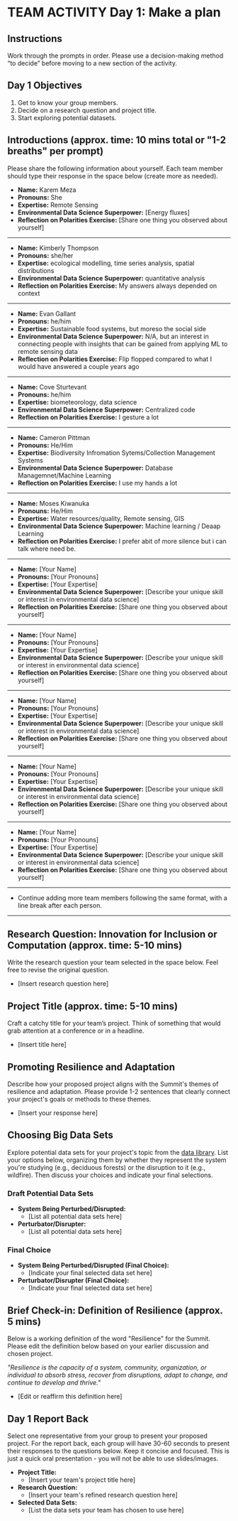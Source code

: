 # TEAM ACTIVITY Day 1: Make a plan

## Instructions
Work through the prompts in order. Please use a decision-making method “to decide” before moving to a new section of the activity.  

## Day 1 Objectives
1. Get to know your group members.
2. Decide on a research question and project title.
3. Start exploring potential datasets.

## Introductions (approx. time: 10 mins total or "1-2 breaths" per prompt)
Please share the following information about yourself. Each team member should type their response in the space below (create more as needed).

  - **Name:** Karem Meza
  - **Pronouns:** She
  - **Expertise:** Remote Sensing 
  - **Environmental Data Science Superpower:** [Energy fluxes]
  - **Reflection on Polarities Exercise:** [Share one thing you observed about yourself]

  ---
  - **Name:** Kimberly Thompson
  - **Pronouns:** she/her
  - **Expertise:** ecological modelling, time series analysis, spatial distributions
  - **Environmental Data Science Superpower:** quantitative analysis
  - **Reflection on Polarities Exercise:** My answers always depended on context

  ---
  - **Name:** Evan Gallant
  - **Pronouns:** he/him
  - **Expertise:** Sustainable food systems, but moreso the social side 
  - **Environmental Data Science Superpower:** N/A, but an interest in connecting people with insights that can be gained from applying ML to remote sensing data
  - **Reflection on Polarities Exercise:** Flip flopped compared to what I would have answered a couple years ago

  ---
  - **Name:** Cove Sturtevant
  - **Pronouns:** he/him
  - **Expertise:** biometeorology, data science
  - **Environmental Data Science Superpower:** Centralized code
  - **Reflection on Polarities Exercise:** I gesture a lot

  ---
  - **Name:** Cameron Pittman
  - **Pronouns:** He/Him
  - **Expertise:** Biodiversity Infromation Sytems/Collection Management Systems
  - **Environmental Data Science Superpower:** Database Managemnet/Machine Learning
  - **Reflection on Polarities Exercise:** I use my hands a lot

  - ---
  - **Name:** Moses Kiwanuka
  - **Pronouns:** He/Him
  - **Expertise:** Water resources/quality, Remote sensing, GIS
  - **Environmental Data Science Superpower:** Machine learning / Deaap Learning
  - **Reflection on Polarities Exercise:** I prefer abit of more silence but i can talk where need be.

  - ---
  - **Name:** [Your Name]
  - **Pronouns:** [Your Pronouns]
  - **Expertise:** [Your Expertise]
  - **Environmental Data Science Superpower:** [Describe your unique skill or interest in environmental data science]
  - **Reflection on Polarities Exercise:** [Share one thing you observed about yourself]

  - ---
  - **Name:** [Your Name]
  - **Pronouns:** [Your Pronouns]
  - **Expertise:** [Your Expertise]
  - **Environmental Data Science Superpower:** [Describe your unique skill or interest in environmental data science]
  - **Reflection on Polarities Exercise:** [Share one thing you observed about yourself]

  - ---
  - **Name:** [Your Name]
  - **Pronouns:** [Your Pronouns]
  - **Expertise:** [Your Expertise]
  - **Environmental Data Science Superpower:** [Describe your unique skill or interest in environmental data science]
  - **Reflection on Polarities Exercise:** [Share one thing you observed about yourself]

  - ---
  - **Name:** [Your Name]
  - **Pronouns:** [Your Pronouns]
  - **Expertise:** [Your Expertise]
  - **Environmental Data Science Superpower:** [Describe your unique skill or interest in environmental data science]
  - **Reflection on Polarities Exercise:** [Share one thing you observed about yourself]

  - ---
  - **Name:** [Your Name]
  - **Pronouns:** [Your Pronouns]
  - **Expertise:** [Your Expertise]
  - **Environmental Data Science Superpower:** [Describe your unique skill or interest in environmental data science]
  - **Reflection on Polarities Exercise:** [Share one thing you observed about yourself]

  ---
  - Continue adding more team members following the same format, with a line break after each person.
  ---
## Research Question: Innovation for Inclusion or Computation (approx. time: 5-10 mins)
Write the research question your team selected in the space below. Feel free to revise the original question.

- [Insert research question here]


## Project Title (approx. time: 5-10 mins)
Craft a catchy title for your team’s project. Think of something that would grab attention at a conference or in a headline.

- [Insert title here]


## Promoting Resilience and Adaptation
Describe how your proposed project aligns with the Summit's themes of resilience and adaptation. Please provide 1-2 sentences that clearly connect your project's goals or methods to these themes.

- [Insert your response here]


## Choosing Big Data Sets
Explore potential data sets for your project's topic from the [data library](https://cu-esiil.github.io/data-library/). List your options below, organizing them by whether they represent the system you're studying (e.g., deciduous forests) or the disruption to it (e.g., wildfire). Then discuss your choices and indicate your final selections.

### Draft Potential Data Sets
  - **System Being Perturbed/Disrupted:**
    - [List all potential data sets here]
  - **Perturbator/Disrupter:**
    - [List all potential data sets here]

### Final Choice
  - **System Being Perturbed/Disrupted (Final Choice):**
    - [Indicate your final selected data set here]
  - **Perturbator/Disrupter (Final Choice):**
    - [Indicate your final selected data set here]



## Brief Check-in: Definition of Resilience (approx. 5 mins)
Below is a working definition of the word "Resilience" for the Summit. Please edit the definition below based on your earlier discussion and chosen project.

*"Resilience is the capacity of a system, community, organization, or individual to absorb stress, recover from disruptions, adapt to change, and continue to develop and thrive."*

- [Edit or reaffirm this definition here]


## Day 1 Report Back
Select one representative from your group to present your proposed project. For the report back, each group will have 30-60 seconds to present their responses to the questions below. Keep it concise and focused. This is just a quick oral presentation - you will not be able to use slides/images.

- **Project Title:**
  - [Insert your team's project title here]
- **Research Question:**
  - [Insert your team's refined research question here]
- **Selected Data Sets:**
  - [List the data sets your team has chosen to use here]
      
